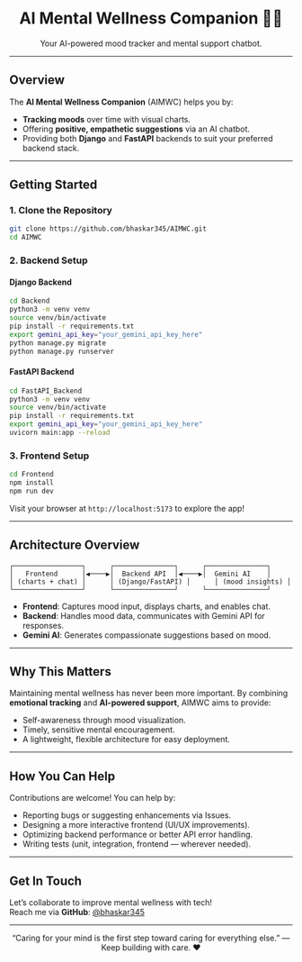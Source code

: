 <!-- Header with emoji and centered title -->
<h1 align="center">AI Mental Wellness Companion 🤖💬</h1>
<p align="center">
  Your AI-powered mood tracker and mental support chatbot.
</p>

---

##  Overview

The **AI Mental Wellness Companion** (AIMWC) helps you by:
-  **Tracking moods** over time with visual charts.
-  Offering **positive, empathetic suggestions** via an AI chatbot.
-  Providing both **Django** and **FastAPI** backends to suit your preferred backend stack.

---

##  Getting Started

### 1. Clone the Repository
```bash
git clone https://github.com/bhaskar345/AIMWC.git
cd AIMWC
```

### 2. Backend Setup

#### Django Backend
```bash
cd Backend
python3 -m venv venv
source venv/bin/activate
pip install -r requirements.txt
export gemini_api_key="your_gemini_api_key_here"
python manage.py migrate
python manage.py runserver
```

#### FastAPI Backend
```bash
cd FastAPI_Backend
python3 -m venv venv
source venv/bin/activate
pip install -r requirements.txt
export gemini_api_key="your_gemini_api_key_here"
uvicorn main:app --reload
```

### 3. Frontend Setup
```bash
cd Frontend
npm install
npm run dev
```
Visit your browser at `http://localhost:5173` to explore the app!

---

##  Architecture Overview

```
┌─────────────────┐      ┌───────────────┐      ┌───────────────┐
│   Frontend      │◀────▶│  Backend API  │◀────▶│  Gemini AI    │
│ (charts + chat) │      │ (Django/FastAPI) │      │ (mood insights) │
└─────────────────┘      └───────────────┘      └───────────────┘
```

- **Frontend**: Captures mood input, displays charts, and enables chat.
- **Backend**: Handles mood data, communicates with Gemini API for responses.
- **Gemini AI**: Generates compassionate suggestions based on mood.

---

##  Why This Matters

Maintaining mental wellness has never been more important. By combining **emotional tracking** and **AI-powered support**, AIMWC aims to provide:
- Self-awareness through mood visualization.
- Timely, sensitive mental encouragement.
- A lightweight, flexible architecture for easy deployment.


---

##  How You Can Help

Contributions are welcome! You can help by:
- Reporting bugs or suggesting enhancements via Issues.
- Designing a more interactive frontend (UI/UX improvements).
- Optimizing backend performance or better API error handling.
- Writing tests (unit, integration, frontend — wherever needed).

---

##  Get In Touch

Let’s collaborate to improve mental wellness with tech!  
Reach me via **GitHub**: [@bhaskar345](https://github.com/bhaskar345)  

---

<p align="center">
  “Caring for your mind is the first step toward caring for everything else.” — Keep building with care. ❤️
</p>
